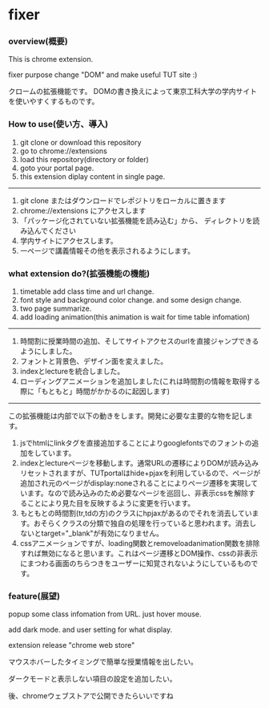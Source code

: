 # fixer

### overview(概要)

This is chrome extension.

fixer purpose change "DOM" and make useful TUT site :)

クロームの拡張機能です。
DOMの書き換えによって東京工科大学の学内サイトを使いやすくするものです。

### How to use(使い方、導入)

1. git clone or download this repository
2. go to chrome://extensions
3. load this repository(directory or folder)
4. goto your portal page.
5. this extension diplay content in single page.

***

1. git clone またはダウンロードでレポジトリをローカルに置きます
2. chrome://extensions にアクセスします
3. 「パッケージ化されていない拡張機能を読み込む」から、
ディレクトリを読み込んでください
4. 学内サイトにアクセスします。
5. 一ページで講義情報その他を表示されるようにします。

### what extension do?(拡張機能の機能)

1. timetable add class time and url change.
2. font style and background color change. and some design change.
3. two page summarize.
4. add loading animation(this animation is wait for time table infomation)

***

1. 時間割に授業時間の追加、そしてサイトアクセスのurlを直接ジャンプできるようにしました。
2. フォントと背景色、デザイン面を変えました。
3. indexとlectureを統合しました。
4. ローディングアニメーションを追加しました(これは時間割の情報を取得する際に「もともと」時間がかかるのに起因します)

***

この拡張機能は内部で以下の動きをします。開発に必要な主要的な物を記します。

1. jsでhtmlにlinkタグを直接追加することによりgooglefontsでのフォントの追加をしています。
2. indexとlectureページを移動します。通常URLの遷移によりDOMが読み込みリセットされますが、TUTportalはhide+pjaxを利用しているので、ページが追加され元のページがdisplay:noneされることによりページ遷移を実現しています。なので読み込みのため必要なページを巡回し、非表示cssを解除することにより見た目を反映するように変更を行います。
3. もともとの時間割(tr,tdの方)のクラスにhpjaxがあるのでそれを消去しています。おそらくクラスの分類で独自の処理を行っていると思われます。消去しないとtarget="\_blank"が有効になりません。
4. cssアニメーションですが、loading関数とremoveloadanimation関数を排除すれば無効になると思います。これはページ遷移とDOM操作、cssの非表示にまつわる画面のちらつきをユーザーに知覚されないようにしているものです。


### feature(展望)

popup some class infomation from URL. just hover mouse.

add dark mode. and user setting for what display.

extension release "chrome web store"

マウスホバーしたタイミングで簡単な授業情報を出したい。

ダークモードと表示しない項目の設定を追加したい。

後、chromeウェブストアで公開できたらいいですね

